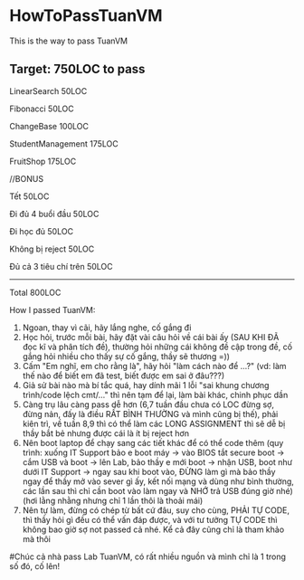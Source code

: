# HowToPassTuanVM
This is the way to pass TuanVM

Target: 750LOC to pass
-----------------------------

LinearSearch           50LOC

Fibonacci              50LOC

ChangeBase             100LOC

StudentManagement      175LOC

FruitShop              175LOC

//BONUS

Tết                    50LOC

Đi đủ 4 buổi đầu       50LOC

Đi học đủ              50LOC

Không bị reject        50LOC

Đủ cả 3 tiêu chí trên  50LOC

-----------------------------
Total                  800LOC

How I passed TuanVM:
1. Ngoan, thay vì cãi, hãy lắng nghe, cố gắng đi 
2. Học hỏi, trước mỗi bài, hãy đặt vài câu hỏi về cái bài ấy (SAU KHI ĐÃ đọc kĩ và phân tích đề), thường hỏi những cái không đề cập trong đề, cố gắng hỏi nhiều cho thấy sự cố gắng, thầy sẽ thương =))
3. Cấm "Em nghĩ, em cho rằng là", hãy hỏi "làm cách nào để ...?" (vd: làm thế nào để biết em đã test, biết được em sai ở đâu???)
4. Giả sử bài nào mà bí tắc quá, hay dính mãi 1 lỗi "sai khung chương trình/code lệch cmt/..." thì nên tạm để lại, làm bài khác, chinh phục dần
5. Càng trụ lâu càng pass dễ hơn (6,7 tuần đầu chưa có LOC đừng sợ, đừng nản, đấy là điều RẤT BÌNH THƯỜNG và mình cũng bị thế), phải kiên trì, về tuần 8,9 thì có thể làm các LONG ASSIGNMENT thì sẽ dễ bị thầy bắt bẻ nhưng được cái là ít bị reject hơn
6. Nên boot laptop để chạy sang các tiết khác để có thể code thêm (quy trình: xuống IT Support bảo e boot máy -> vào BIOS tắt secure boot -> cắm USB và boot -> lên Lab, bảo thầy e mới boot -> nhận USB, boot như dưới IT Support -> ngay sau khi boot vào, ĐỪNG làm gì mà bảo thầy ngay để thầy mở vào sever gì ấy, kết nối mạng và dùng như bình thường, các lần sau thì chỉ cần boot vào làm ngay và NHỚ trả USB đúng giờ nhé) (hơi lằng nhằng nhưng chỉ 1 lần thôi là thoải mái)
7. Nên tự làm, đừng có chép từ bất cứ đâu, suy cho cùng, PHẢI TỰ CODE, thì thầy hỏi gì đều có thể vấn đáp được, và với tư tưởng TỰ CODE thì không bao giờ sợ not passed cả nhé. Kể cả đây cũng chỉ là tham khảo mà thôi

#Chúc cả nhà pass Lab TuanVM, có rất nhiều nguồn và mình chỉ là 1 trong số đó, cố lên!
